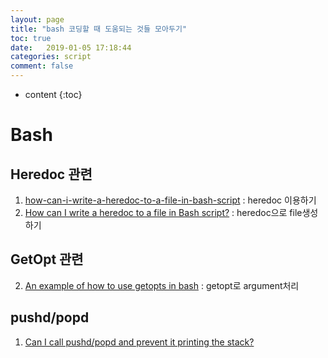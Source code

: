 ```yaml
---
layout: page
title: "bash 코딩할 때 도움되는 것들 모아두기"
toc: true
date:   2019-01-05 17:18:44
categories: script
comment: false
---
```


* content
{:toc}

# Bash
 
## Heredoc 관련

1. [how-can-i-write-a-heredoc-to-a-file-in-bash-script](https://stackoverflow.com/questions/2953081/how-can-i-write-a-heredoc-to-a-file-in-bash-script) : heredoc 이용하기
2. [How can I write a heredoc to a file in Bash script?](https://stackoverflow.com/questions/2953081/how-can-i-write-a-heredoc-to-a-file-in-bash-script) : heredoc으로 file생성하기



## GetOpt 관련
 
2. [An example of how to use getopts in bash](https://stackoverflow.com/questions/16483119/an-example-of-how-to-use-getopts-in-bash) : getopt로 argument처리


## pushd/popd
1. [Can I call pushd/popd and prevent it printing the stack?](https://serverfault.com/questions/108154/can-i-call-pushd-popd-and-prevent-it-printing-the-stack)
